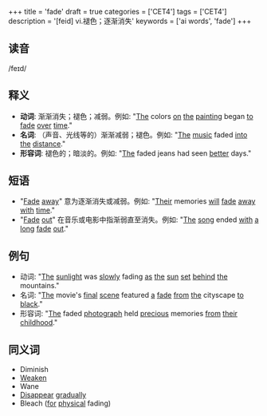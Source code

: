 +++
title = 'fade'
draft = true
categories = ['CET4']
tags = ['CET4']
description = '[feid] vi.褪色；逐渐消失'
keywords = ['ai words', 'fade']
+++

## 读音
/feɪd/

## 释义
- **动词**: 渐渐消失；褪色；减弱。例如: "[The](/zh/post/the/) colors [on](/zh/post/on/) [the](/zh/post/the/) [painting](/zh/post/painting/) began [to](/zh/post/to/) [fade](/zh/post/fade/) [over](/zh/post/over/) [time](/zh/post/time/)."
- **名词**: （声音、光线等的）渐渐减弱；褪色。例如: "[The](/zh/post/the/) [music](/zh/post/music/) faded [into](/zh/post/into/) [the](/zh/post/the/) [distance](/zh/post/distance/)."
- **形容词**: 褪色的；暗淡的。例如: "[The](/zh/post/the/) faded jeans had seen [better](/zh/post/better/) days."

## 短语
- "[Fade](/zh/post/fade/) [away](/zh/post/away/)" 意为逐渐消失或减弱。例如: "[Their](/zh/post/their/) memories [will](/zh/post/will/) [fade](/zh/post/fade/) [away](/zh/post/away/) [with](/zh/post/with/) [time](/zh/post/time/)."
- "[Fade](/zh/post/fade/) [out](/zh/post/out/)" 在音乐或电影中指渐弱直至消失。例如: "[The](/zh/post/the/) [song](/zh/post/song/) ended [with](/zh/post/with/) [a](/zh/post/a/) [long](/zh/post/long/) [fade](/zh/post/fade/) [out](/zh/post/out/)."

## 例句
- 动词: "[The](/zh/post/the/) [sunlight](/zh/post/sunlight/) was [slowly](/zh/post/slowly/) fading [as](/zh/post/as/) [the](/zh/post/the/) [sun](/zh/post/sun/) [set](/zh/post/set/) [behind](/zh/post/behind/) [the](/zh/post/the/) mountains."
- 名词: "[The](/zh/post/the/) movie's [final](/zh/post/final/) [scene](/zh/post/scene/) featured [a](/zh/post/a/) [fade](/zh/post/fade/) [from](/zh/post/from/) [the](/zh/post/the/) cityscape [to](/zh/post/to/) [black](/zh/post/black/)."
- 形容词: "[The](/zh/post/the/) faded [photograph](/zh/post/photograph/) held [precious](/zh/post/precious/) memories [from](/zh/post/from/) [their](/zh/post/their/) [childhood](/zh/post/childhood/)."

## 同义词
- Diminish
- [Weaken](/zh/post/weaken/)
- Wane
- [Disappear](/zh/post/disappear/) [gradually](/zh/post/gradually/)
- Bleach ([for](/zh/post/for/) [physical](/zh/post/physical/) fading)
